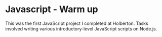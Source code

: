 # Javascript - Warm up

This was the first JavaScript project I completed at Holberton. Tasks involved
writing various introductory-level JavaScript scripts on Node.js.
